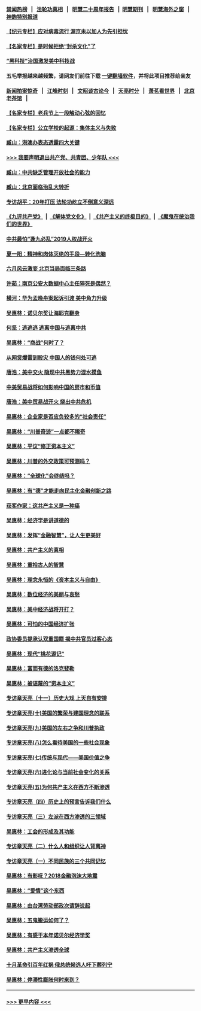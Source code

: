 #### [禁闻热榜](热点新闻.md?=0)  &nbsp;&nbsp;|&nbsp;&nbsp; [法轮功真相](https://github.com/gfw-breaker/truth/blob/master/README.md?=0) &nbsp;&nbsp;|&nbsp;&nbsp; [明慧二十周年报告](https://github.com/gfw-breaker/mh-reports/blob/master/README.md?=0) &nbsp;&nbsp;|&nbsp;&nbsp;[明慧期刊](https://github.com/gfw-breaker/mh-qikan) &nbsp;&nbsp;|&nbsp;&nbsp; [明慧海外之窗](https://github.com/gfw-breaker/mh-news/blob/master/README.md?=0) &nbsp;&nbsp;|&nbsp;&nbsp; [神韵特别报道](https://github.com/gfw-breaker/mh-news/blob/master/shenyun.md?=0)
#### [【纪元专栏】应对病毒流行 渥京未以加人为先引担忧](../pages/nsc423/n11875714.md?t=02241601) 
#### [【名家专栏】是时候拒绝“封杀文化”了](../pages/nsc423/n11814093.md?t=02241601) 
#### [“黑科技”治国激发美中科技战](../pages/nsc423/n11638056.md?t=02241601) 
#### 五毛举报越来越频繁，请网友们前往下载 [一键翻墙软件](https://github.com/gfw-breaker/ssr-accounts)，并将此项目推荐给亲友
#### [新闻拍案惊奇](https://github.com/gfw-breaker/banned-news/blob/master/pages/link4.md) &nbsp;&nbsp;|&nbsp;&nbsp; [江峰时刻](https://github.com/gfw-breaker/banned-news/blob/master/pages/link4.md) &nbsp;&nbsp;|&nbsp;&nbsp; [文昭谈古论今](https://github.com/gfw-breaker/banned-news/blob/master/pages/link4.md) &nbsp;&nbsp;|&nbsp;&nbsp; [天亮时分](https://github.com/gfw-breaker/banned-news/blob/master/pages/link4.md) &nbsp;&nbsp;|&nbsp;&nbsp; [萧茗看世界](https://github.com/gfw-breaker/banned-news/blob/master/pages/link4.md) &nbsp;&nbsp;|&nbsp;&nbsp; [北京老茶馆](https://github.com/gfw-breaker/banned-news/blob/master/pages/link4.md) &nbsp;&nbsp;|&nbsp;&nbsp; 
#### [【名家专栏】老兵节上一段触动心弦的回忆](../pages/nsc423/n11646016.md?t=02241601) 
#### [【名家专栏】公立学校的起源：集体主义与失败](../pages/nsc423/n11601833.md?t=02241601) 
#### [臧山：港澳办表态透露四大关键](../pages/nsc423/n11421628.md?t=02241601) 
#### [>>> 我要声明退出共产党、共青团、少年队 <<<](https://github.com/begood0513/goodnews/blob/master/quit/letter.md) 
#### [臧山：中共缺乏管理开放社会的能力](../pages/nsc423/n11407457.md?t=02241601) 
#### [臧山：北京面临治乱大转折](../pages/nsc423/n11406895.md?t=02241601) 
#### [专访胡平：20年打压 法轮功屹立不倒意义深远](../pages/nsc423/n11398800.md?t=02241601) 
#### [《九评共产党》](https://github.com/begood0513/9ping.md/blob/master/README.md) &nbsp;|&nbsp; [《解体党文化》](../../../../jtdwh.md/blob/master/README.md)  &nbsp;|&nbsp; [《共产主义的终极目的》](../../../../gczydzjmd.md/blob/master/README.md) &nbsp;|&nbsp; [《魔鬼在统治我们的世界》](../../../../mgztzwmdsj.md/blob/master/README.md) 
#### [中共最怕“逢九必乱”2019人权战开火](../pages/nsc423/n11385248.md?t=02241601) 
#### [夏一阳：精神和肉体灭绝的手段—转化洗脑](../pages/nsc423/n11368250.md?t=02241601) 
#### [六月风云激变 北京当局面临三条路](../pages/nsc423/n11313668.md?t=02241601) 
#### [许茹：南京公安大数据中心主任猝死是偶然？](../pages/nsc423/n11064744.md?t=02241601) 
#### [横河：华为孟晚舟案起诉引渡 美中角力升级](../pages/nsc423/n11027230.md?t=02241601) 
#### [吴惠林：诺贝尔奖让海耶克翻身](../pages/nsc423/n10890049.md?t=02241601) 
#### [何坚：逃逃逃 逃离中国与逃离中共](../pages/nsc423/n10592891.md?t=02241601) 
#### [吴惠林：“商战”何时了？](../pages/nsc423/n10573558.md?t=02241601) 
#### [从网贷爆雷到股灾 中国人的钱何处可逃](../pages/nsc423/n10572800.md?t=02241601) 
#### [唐浩：美中交火 隐现中共黑势力混水摸鱼](../pages/nsc423/n10544040.md?t=02241601) 
#### [中美贸易战将如何影响中国的房市和币值](../pages/nsc423/n10543697.md?t=02241601) 
#### [唐浩：美中贸易战开火 烧出中共危机](../pages/nsc423/n10540126.md?t=02241601) 
#### [吴惠林：企业家是否应负较多的“社会责任”](../pages/nsc423/n10535022.md?t=02241601) 
#### [吴惠林：“川普奇迹”一点都不稀奇](../pages/nsc423/n10512808.md?t=02241601) 
#### [吴惠林：平议“修正资本主义”](../pages/nsc423/n10495724.md?t=02241601) 
#### [吴惠林：川普的外交政策可预测吗？](../pages/nsc423/n10462387.md?t=02241601) 
#### [吴惠林：“全球化”会终结吗？](../pages/nsc423/n10452838.md?t=02241601) 
#### [吴惠林：有“德”才能走向民主化金融创新之路](../pages/nsc423/n10432292.md?t=02241601) 
#### [获奖作家：这共产主义是一种癌](../pages/nsc423/n10431541.md?t=02241601) 
#### [吴惠林：经济学是讲道德的](../pages/nsc423/n10398014.md?t=02241601) 
#### [吴惠林：发挥“金融智慧”，让人生更美好](../pages/nsc423/n10375019.md?t=02241601) 
#### [吴惠林：共产主义的真相](../pages/nsc423/n10351394.md?t=02241601) 
#### [吴惠林：重拾古人的智慧](../pages/nsc423/n10337691.md?t=02241601) 
#### [吴惠林：理念永恒的《资本主义与自由》](../pages/nsc423/n10316274.md?t=02241601) 
#### [吴惠林：数位经济的美丽与哀愁](../pages/nsc423/n10292946.md?t=02241601) 
#### [吴惠林：美中经济战将开打？](../pages/nsc423/n10258825.md?t=02241601) 
#### [吴惠林：可怕的中国经济扩张](../pages/nsc423/n10219147.md?t=02241601) 
#### [政协委员提承认双重国籍 揭中共官员过客心态](../pages/nsc423/n10208809.md?t=02241601) 
#### [吴惠林：现代“桃花源记”](../pages/nsc423/n10185234.md?t=02241601) 
#### [吴惠林：富而有德的洛克斐勒](../pages/nsc423/n10142264.md?t=02241601) 
#### [吴惠林：被诬蔑的“资本主义”](../pages/nsc423/n10124816.md?t=02241601) 
#### [专访章天亮（十一）历史大戏 上天自有安排](../pages/nsc423/n10094905.md?t=02241601) 
#### [专访章天亮(十)美国的繁荣与建国理念的联系](../pages/nsc423/n10094899.md?t=02241601) 
#### [专访章天亮(九)美国的左右之争和川普执政](../pages/nsc423/n10094889.md?t=02241601) 
#### [专访章天亮(八)怎么看待美国的一些社会现象](../pages/nsc423/n10094857.md?t=02241601) 
#### [专访章天亮(七)传统与现代——美国价值之争](../pages/nsc423/n10093140.md?t=02241601) 
#### [专访章天亮(六)进化论与当前社会变化的关系](../pages/nsc423/n10092036.md?t=02241601) 
#### [专访章天亮(五)为何共产主义在西方不断渗透](../pages/nsc423/n10083620.md?t=02241601) 
#### [专访章天亮（四）历史上的预言告诉我们什么](../pages/nsc423/n10083606.md?t=02241601) 
#### [专访章天亮（三）左派在西方渗透的三领域](../pages/nsc423/n10081115.md?t=02241601) 
#### [吴惠林：工会的形成及其功能](../pages/nsc423/n10080633.md?t=02241601) 
#### [专访章天亮（二）什么人和组织让人背离神](../pages/nsc423/n10076637.md?t=02241601) 
#### [专访章天亮（一）不同民族的三个共同记忆](../pages/nsc423/n10074188.md?t=02241601) 
#### [吴惠林：有影呒？2018金融泡沫大地震](../pages/nsc423/n10040534.md?t=02241601) 
#### [吴惠林：“爱情”这个东西](../pages/nsc423/n10019423.md?t=02241601) 
#### [吴惠林：由台湾劳动部政次请辞说起](../pages/nsc423/n9979679.md?t=02241601) 
#### [吴惠林：五鬼搬运如何了？](../pages/nsc423/n9925338.md?t=02241601) 
#### [吴惠林：有感于本年诺贝尔经济学奖](../pages/nsc423/n9871883.md?t=02241601) 
#### [吴惠林：共产主义渗透全球](../pages/nsc423/n9812748.md?t=02241601) 
#### [十月革命引百年红祸 俄总统候选人吁下葬列宁](../pages/nsc423/n9810182.md?t=02241601) 
#### [吴惠林：停滞性膨胀何时来到？](../pages/nsc423/n9764136.md?t=02241601) 

----
#### [ >>> 更早内容 <<< ](../indexes/nsc423-earlier.md)
